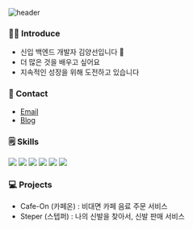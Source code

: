 ![header](https://capsule-render.vercel.app/api?type=waving&color=gradient&height=200&text=Welcome!&fontsize=15)
### 🙋‍♀️ Introduce
- 신입 백엔드 개발자 김양선입니다 🙂
- 더 많은 것을 배우고 싶어요
- 지속적인 성장을 위해 도전하고 있습니다 

### 🤙 Contact
- [Email](blueskyee52@gmail.com)
- [Blog](https://sundroiod.tistory.com/)
  
### 🗒️ Skills
<img src="https://img.shields.io/badge/Java-4479A1?style=for-the-badge&logo=java&logoColor=white"> <img src="https://img.shields.io/badge/Java Script-F7DF1E?style=for-the-badge&logo=javascript&logoColor=white">
<img src="https://img.shields.io/badge/Spring Boot-6DB33F?style=for-the-badge&logo=springboot&logoColor=white">
<img src="https://img.shields.io/badge/Spring Security-6DB33F?style=for-the-badge&logo=springsecurity&logoColor=white">
<img src="https://img.shields.io/badge/MySQL-4479A1?style=for-the-badge&logo=mysql&logoColor=white">
<img src="https://img.shields.io/badge/php-6C78AF?style=for-the-badge&logo=phpmyadmin&logoColor=white">

### 💻 Projects
- Cafe-On (카페온) : 비대면 카페 음료 주문 서비스
- Steper (스텝퍼) : 나의 신발을 찾아서, 신발 판매 서비스


